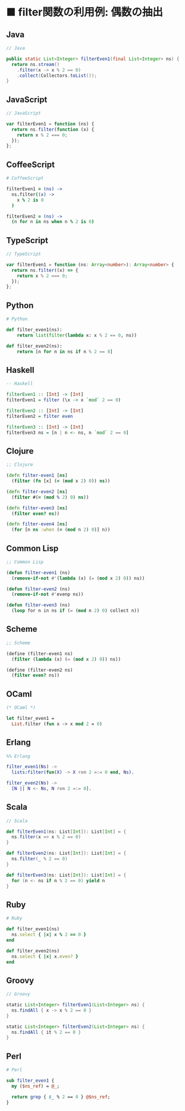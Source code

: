 ■ filter関数の利用例: 偶数の抽出
==============================
## Java
```java
// Java

public static List<Integer> filterEven1(final List<Integer> ns) {
  return ns.stream()
    .filter(x -> x % 2 == 0)
    .collect(Collectors.toList());
}
```


## JavaScript
```javascript
// JavaScript

var filterEven1 = function (ns) {
  return ns.filter(function (x) {
    return x % 2 === 0;
  });
};
```


## CoffeeScript
```coffeescript
# CoffeeScript

filterEven1 = (ns) ->
  ns.filter((x) ->
    x % 2 is 0
  )

filterEven2 = (ns) ->
  (n for n in ns when n % 2 is 0)
```


## TypeScript
```typescript
// TypeScript

var filterEven1 = function (ns: Array<number>): Array<number> {
  return ns.filter((x) => {
    return x % 2 === 0;
  });
};
```


## Python
```python
# Python

def filter_even1(ns):
    return list(filter(lambda x: x % 2 == 0, ns))

def filter_even2(ns):
    return [n for n in ns if n % 2 == 0]
```


## Haskell
```haskell
-- Haskell

filterEven1 :: [Int] -> [Int]
filterEven1 = filter (\x -> x `mod` 2 == 0)

filterEven2 :: [Int] -> [Int]
filterEven2 = filter even

filterEven3 :: [Int] -> [Int]
filterEven3 ns = [n | n <- ns, n `mod` 2 == 0]
```


## Clojure
```clojure
;; Clojure

(defn filter-even1 [ns]
  (filter (fn [x] (= (mod x 2) 0)) ns))

(defn filter-even2 [ns]
  (filter #(= (mod % 2) 0) ns))

(defn filter-even3 [ns]
  (filter even? ns))

(defn filter-even4 [ns]
  (for [n ns :when (= (mod n 2) 0)] n))
```


## Common Lisp
```lisp
;; Common Lisp

(defun filter-even1 (ns)
  (remove-if-not #'(lambda (x) (= (mod x 2) 0)) ns))

(defun filter-even2 (ns)
  (remove-if-not #'evenp ns))

(defun filter-even3 (ns)
  (loop for n in ns if (= (mod n 2) 0) collect n))
```


## Scheme
```scheme
;; Scheme

(define (filter-even1 ns)
  (filter (lambda (x) (= (mod x 2) 0)) ns))

(define (filter-even2 ns)
  (filter even? ns))
```


## OCaml
```ocaml
(* OCaml *)

let filter_even1 =
  List.filter (fun x -> x mod 2 = 0)
```


## Erlang
```erlang
%% Erlang

filter_even1(Ns) ->
  lists:filter(fun(X) -> X rem 2 =:= 0 end, Ns).

filter_even2(Ns) ->
  [N || N <- Ns, N rem 2 =:= 0].
```


## Scala
```scala
// Scala

def filterEven1(ns: List[Int]): List[Int] = {
  ns.filter(x => x % 2 == 0)
}

def filterEven2(ns: List[Int]): List[Int] = {
  ns.filter(_ % 2 == 0)
}

def filterEven3(ns: List[Int]): List[Int] = {
  for (n <- ns if n % 2 == 0) yield n
}
```


## Ruby
```ruby
# Ruby

def filter_even1(ns)
  ns.select { |x| x % 2 == 0 }
end

def filter_even2(ns)
  ns.select { |x| x.even? }
end
```


## Groovy
```groovy
// Groovy

static List<Integer> filterEven1(List<Integer> ns) {
  ns.findAll { x -> x % 2 == 0 }
}

static List<Integer> filterEven2(List<Integer> ns) {
  ns.findAll { it % 2 == 0 }
}
```


## Perl
```perl
# Perl

sub filter_even1 {
  my ($ns_ref) = @_;

  return grep { $_ % 2 == 0 } @$ns_ref;
}
```
